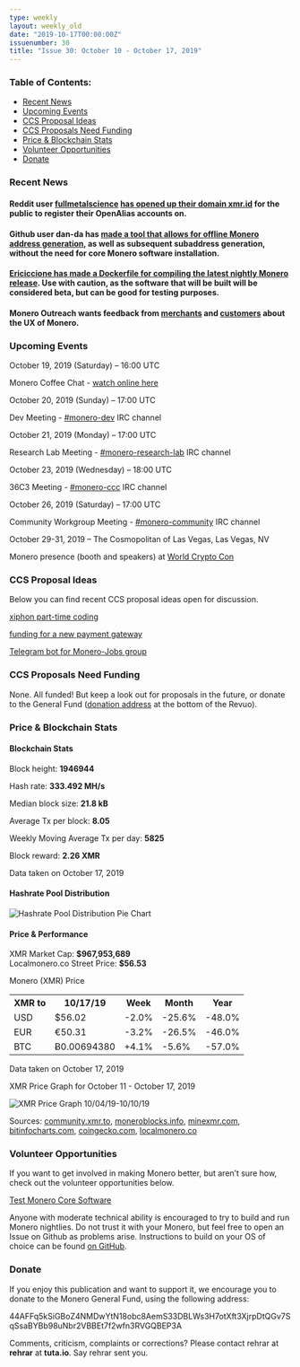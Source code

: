 ```yaml
---
type: weekly
layout: weekly_old
date: "2019-10-17T00:00:00Z"
issuenumber: 30
title: "Issue 30: October 10 - October 17, 2019"
---
```


<h3>Table of Contents:</h3>
<ul class="contents">
    <li><a href="#news">Recent News</a></li>
    <li><a href="#events">Upcoming Events</a></li>
    <li><a href="#ideas">CCS Proposal Ideas</a></li>
    <li><a href="#proposals">CCS Proposals Need Funding</a></li>
    <li><a href="#stats">Price & Blockchain Stats</a></li>
    <li><a href="#volunteer">Volunteer Opportunities</a></li>
    <li><a href="#donate">Donate</a></li>
</ul>

<h3 id="news">Recent News</h3>

<div class="newsbyte">
    <h4>Reddit user <a href="https://www.reddit.com/user/fullmetalScience" target="_blank">fullmetalscience</a> <a href="https://www.reddit.com/r/Monero/comments/dig1u8/get_your_usernamexmrid_monero_address_here/" target="_blank">has opened up their domain xmr.id</a> for the public to register their OpenAlias accounts on.
    </h4>
</div>

<div class="newsbyte">
    <h4>Github user dan-da has <a href="https://github.com/dan-da/subaddress-derive-xmr" target="_blank">made a tool that allows for offline Monero address generation</a>, as well as subsequent subaddress generation, without the need for core Monero software installation.
    </h4>
</div>

<div class="newsbyte">
    <h4><a href="https://www.reddit.com/r/Monero/comments/dimfq8/a_reusable_dockerfile_for_compiling_the_latest/" target="_blank">Ericiccione has made a Dockerfile for compiling the latest nightly Monero release</a>. Use with caution, as the software that will be built will be considered beta, but can be good for testing purposes.
    </h4>
</div>

<div class="newsbyte">
    <h4>Monero Outreach wants feedback from <a href="https://www.reddit.com/r/Monero/comments/dhifu0/monero_merchants_seeking_your_feedback/" target="_blank">merchants</a> and <a href="https://www.reddit.com/r/Monero/comments/dhwwhb/monero_customers_users_seeking_your_feedback/" target="_blank">customers</a> about the UX of Monero.
    </h4>
</div>

<h3 id="events">Upcoming Events</h3>

<div class="event">
    <p class="date" markdown="1">October 19, 2019 (Saturday) – 16:00 UTC</p>
    <p markdown="1">Monero Coffee Chat - <a href="https://www.youtube.com/channel/UCKxLNPJeEjPXOke55i5AIXA" target="_blank">watch online here</a></p>
</div>

<div class="event">
    <p class="date" markdown="1">October 20, 2019 (Sunday) – 17:00 UTC</p>
    <p markdown="1">Dev Meeting - <a href="irc://chat.freenode.net/#monero-dev" target="_blank">#monero-dev</a> IRC channel</p>
</div>

<div class="event">
    <p class="date" markdown="1">October 21, 2019 (Monday) – 17:00 UTC</p>
    <p markdown="1">Research Lab Meeting - <a href="irc://chat.freenode.net/#monero-research-lab" target="_blank">#monero-research-lab</a> IRC channel</p>
</div>

<div class="event">
    <p class="date" markdown="1">October 23, 2019 (Wednesday) – 18:00 UTC</p>
    <p markdown="1">36C3 Meeting - <a href="irc://chat.freenode.net/#monero-ccc" target="_blank">#monero-ccc</a> IRC channel</p>
</div>

<div class="event">
    <p class="date" markdown="1">October 26, 2019 (Saturday) – 17:00 UTC</p>
    <p markdown="1">Community Workgroup Meeting - <a href="irc://chat.freenode.net/#monero-community" target="_blank">#monero-community</a> IRC channel</p>
</div>

<div class="event">
    <p class="date" markdown="1">October 29-31, 2019 – The Cosmopolitan of Las Vegas, Las Vegas, NV</p>
    <p markdown="1">Monero presence (booth and speakers) at <a href="https://worldcryptocon.com/" target="_blank">World Crypto Con</a></p>
</div>

<h3 id="ideas">CCS Proposal Ideas</h3>

<p>Below you can find recent CCS proposal ideas open for discussion.</p>

<div class="proposal">
<p><a href="https://repo.getmonero.org/monero-project/ccs-proposals/merge_requests/99" target="_blank">xiphon part-time coding</a></p>
</div>

<div class="proposal">
<p><a href="https://repo.getmonero.org/monero-project/ccs-proposals/merge_requests/97" target="_blank">funding for a new payment gateway</a></p>
</div>

<div class="proposal">
<p><a href="https://repo.getmonero.org/monero-project/ccs-proposals/merge_requests/91" target="_blank">Telegram bot for Monero-Jobs group</a></p>
</div>

<h3 id="proposals">CCS Proposals Need Funding</h3>

<p>None. All funded! But keep a look out for proposals in the future, or donate to the General Fund (<a href="#donate">donation address</a> at the bottom of the Revuo).</p>

<h3 id="stats">Price & Blockchain Stats</h3>

<h4 class="stat">Blockchain Stats</h4>

<div class="bcstats">
    <p>Block height: <b>1946944</b></p>
    <p>Hash rate: <b>333.492 MH/s</b></p>
    <p>Median block size: <b>21.8 kB</b></p>
    <p>Average Tx per block: <b>8.05</b></p>
    <p>Weekly Moving Average Tx per day: <b>5825</b></p>
    <p>Block reward: <b>2.26 XMR</b></p>
</div>
<p class="note">Data taken on October 17, 2019</p>

<h4 class="stat">Hashrate Pool Distribution</h4>
<p><img src="/img/hashrate-pool-distribution-1017.png" alt="Hashrate Pool Distribution Pie Chart"/></p>

<h4 class="stat">Price & Performance</h4>

<div class="price-intro">XMR Market Cap: <b>$967,953,689</b><br>Localmonero.co Street Price: <b>$56.53</b></div>

<p class="table-title">Monero (XMR) Price</p>
<table class="price-table">
  <tr class="row1">
    <th>XMR to</th>
    <th>10/17/19</th>
    <th>Week</th>
    <th>Month</th>
    <th>Year</th>
  </tr>
  <tr>
    <td data-th="XMR to">USD</td>
    <td data-th="10/17/19">$56.02</td>
    <td data-th="Week" class="red">-2.0%</td>
    <td data-th="Month" class="red">-25.6%</td>
    <td data-th="Year" class="red">-48.0%</td>
  </tr>
  <tr class="row3">
    <td data-th="XMR to">EUR</td>
    <td data-th="10/17/19">€50.31</td>
    <td data-th="Week" class="red">-3.2%</td>
    <td data-th="Month" class="red">-26.5%</td>
    <td data-th="Year" class="red">-46.0%</td>
  </tr>
  <tr>
    <td data-th="XMR to">BTC</td>
    <td data-th="10/17/19">Ƀ0.00694380</td>
    <td data-th="Week" class="green">+4.1%</td>
    <td data-th="Month" class="red">-5.6%</td>
    <td data-th="Year" class="red">-57.0%</td>
  </tr>
</table>
<p class="note">Data taken on October 17, 2019</p>

<p class="table-title">XMR Price Graph for October 11 - October 17, 2019</p>

![XMR Price Graph 10/04/19-10/10/19](/img/weekly-chart-1010.png "XMR Price Graph 10/04/19-10/10/19") 

Sources: <a href="https://community.xmr.to/explorer/mainnet/" target="_blank">community.xmr.to</a>, <a href="https://moneroblocks.info/stats/transaction-stats" target="_blank">moneroblocks.info</a>, <a href="https://minexmr.com/pools.html" target="_blank">minexmr.com</a>, <a href="https://bitinfocharts.com/monero/" target="_blank">bitinfocharts.com</a>, <a href="https://www.coingecko.com/" target="_blank">coingecko.com</a>, <a href="https://localmonero.co/" target="_blank">localmonero.co</a>

<h3 id="volunteer">Volunteer Opportunities</h3>

<p>If you want to get involved in making Monero better, but aren’t sure how, check out the volunteer opportunities below.</p>

<div class="newsbyte">
    <p class="date"><a href="https://github.com/monero-project/monero" target="_blank">Test Monero Core Software</a></p>
    <p>Anyone with moderate technical ability is encouraged to try to build and run Monero nightlies. Do not trust it with your Monero, but feel free to open an Issue on Github as problems arise. Instructions to build on your OS of choice can be found <a href="https://github.com/monero-project/monero#compiling-monero-from-source" target="_blank">on GitHub</a>. </p>
</div>

<h3 id="donate">Donate</h3>

<p markdown="1">If you enjoy this publication and want to support it, we encourage you to donate to the Monero General Fund, using the following address:</p>

<p class="address" markdown="1">44AFFq5kSiGBoZ4NMDwYtN18obc8AemS33DBLWs3H7otXft3XjrpDtQGv7SqSsaBYBb98uNbr2VBBEt7f2wfn3RVGQBEP3A</p>

<!--p><a href="monero:44AFFq5kSiGBoZ4NMDwYtN18obc8AemS33DBLWs3H7otXft3XjrpDtQGv7SqSsaBYBb98uNbr2VBBEt7f2wfn3RVGQBEP3A" class="qr"><img src="/img/donate-monero.png"></a></p-->

Comments, criticism, complaints or corrections? Please contact rehrar at **rehrar** at **tuta.io**. Say rehrar sent you.